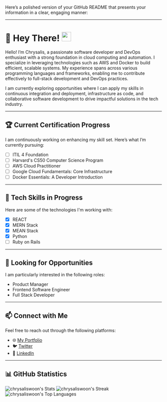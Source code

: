 Here’s a polished version of your GitHub README that presents your information in a clear, engaging manner:

---

# 👋 Hey There! <img src="https://raw.githubusercontent.com/MartinHeinz/MartinHeinz/master/wave.gif" width="30px">

Hello! I’m Chrysalis, a passionate software developer and DevOps enthusiast with a strong foundation in cloud computing and automation. I specialize in leveraging technologies such as AWS and Docker to build efficient, scalable systems. My experience spans across various programming languages and frameworks, enabling me to contribute effectively to full-stack development and DevOps practices.

I am currently exploring opportunities where I can apply my skills in continuous integration and deployment, infrastructure as code, and collaborative software development to drive impactful solutions in the tech industry.

---

## 🏆 Current Certification Progress
I am continuously working on enhancing my skill set. Here’s what I’m currently pursuing:
- [ ] ITIL 4 Foundation
- [ ] Harvard's CS50 Computer Science Program
- [ ] AWS Cloud Practitioner
- [ ] Google Cloud Fundamentals: Core Infrastructure
- [ ] Docker Essentials: A Developer Introduction

---

## 🌱 Tech Skills in Progress
Here are some of the technologies I'm working with:
- [X] REACT
- [X] MERN Stack
- [X] MEAN Stack
- [X] Python
- [ ] Ruby on Rails

---

## 🚀 Looking for Opportunities
I am particularly interested in the following roles:
- Product Manager
- Frontend Software Engineer
- Full Stack Developer

---

## 📫 Connect with Me
Feel free to reach out through the following platforms:

- 🌐 [My Portfolio](https://chrysalis-portfolio.vercel.app/)
- 🐦 [Twitter](https://twitter.com/chrysaliswoon)
- 💼 [LinkedIn](https://www.linkedin.com/in/chrysalis-woon-38376198/)

---

## 📊 GitHub Statistics

![chrysaliswoon's Stats](https://github-readme-stats.vercel.app/api?username=chrysaliswoon&theme=tokyonight&show_icons=true&hide_border=true&count_private=false)
![chrysaliswoon's Streak](https://github-readme-streak-stats.herokuapp.com/?user=chrysaliswoon&theme=tokyonight&hide_border=true)
![chrysaliswoon's Top Languages](https://github-readme-stats.vercel.app/api/top-langs/?username=chrysaliswoon&theme=tokyonight&show_icons=true&hide_border=true&layout=compact)

